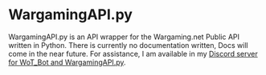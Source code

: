 # WargamingAPI.py

WargamingAPI.py is an API wrapper for the Wargaming.net Public API written in Python. There is currently no documentation written, Docs will come in the near future. For assistance, I am available in my [Discord server for WoT_Bot and WargamingAPI.py][server].

[server]: https://discord.gg/4C75Ssb
